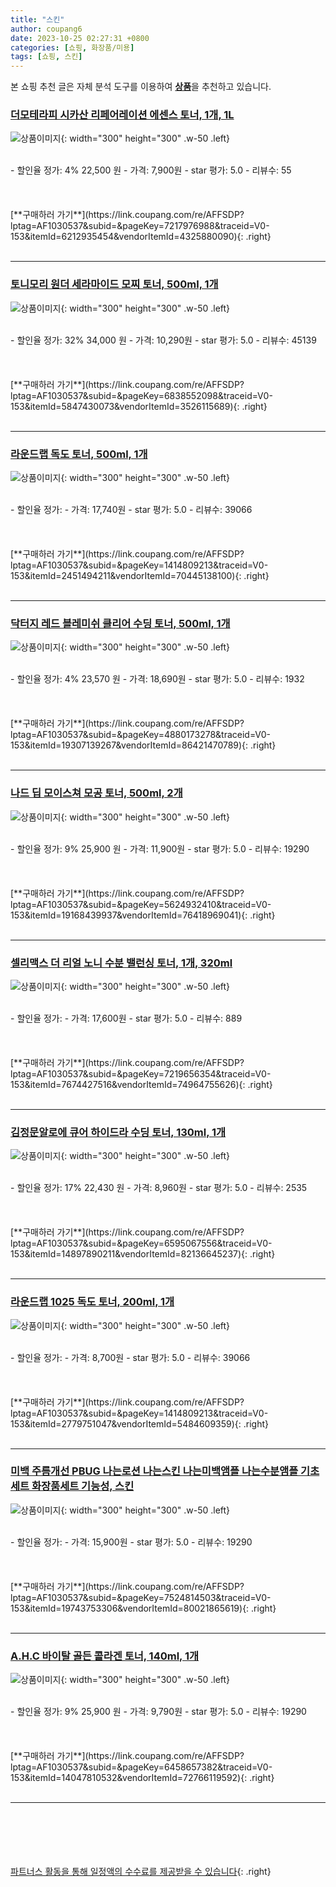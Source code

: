 ```yaml
---
title: "스킨"
author: coupang6
date: 2023-10-25 02:27:31 +0800
categories: [쇼핑, 화장품/미용]
tags: [쇼핑, 스킨]
---
```


본 쇼핑 추천 글은 자체 분석 도구를 이용하여 [**상품**](https://link.coupang.com/a/bao1ui)을 추천하고 있습니다.

### [더모테라피 시카산 리페어레이션 에센스 토너, 1개, 1L](https://link.coupang.com/re/AFFSDP?lptag=AF1030537&subid=&pageKey=7217976988&traceid=V0-153&itemId=6212935454&vendorItemId=4325880090)

![상품이미지](https://thumbnail7.coupangcdn.com/thumbnails/remote/230x230ex/image/retail/images/2263173208605858-bfbde61c-b24e-49ed-a22c-1700104ddc48.jpg){: width="300" height="300" .w-50 .left}


<br>
- 할인율 정가: 4%  22,500   원
- 가격: 7,900원
- star 평가: 5.0
- 리뷰수: 55
<br>
<br>
<br>
<br>
[**구매하러 가기**](https://link.coupang.com/re/AFFSDP?lptag=AF1030537&subid=&pageKey=7217976988&traceid=V0-153&itemId=6212935454&vendorItemId=4325880090){: .right}
<br>
<br>

---

### [토니모리 원더 세라마이드 모찌 토너, 500ml, 1개](https://link.coupang.com/re/AFFSDP?lptag=AF1030537&subid=&pageKey=6838552098&traceid=V0-153&itemId=5847430073&vendorItemId=3526115689)

![상품이미지](https://thumbnail6.coupangcdn.com/thumbnails/remote/230x230ex/image/retail/images/2022071724119302-3a9da8a7-ec77-4d99-9cf4-2e4b3d009dc7.jpg){: width="300" height="300" .w-50 .left}


<br>
- 할인율 정가: 32%  34,000   원
- 가격: 10,290원
- star 평가: 5.0
- 리뷰수: 45139
<br>
<br>
<br>
<br>
[**구매하러 가기**](https://link.coupang.com/re/AFFSDP?lptag=AF1030537&subid=&pageKey=6838552098&traceid=V0-153&itemId=5847430073&vendorItemId=3526115689){: .right}
<br>
<br>

---

### [라운드랩 독도 토너, 500ml, 1개](https://link.coupang.com/re/AFFSDP?lptag=AF1030537&subid=&pageKey=1414809213&traceid=V0-153&itemId=2451494211&vendorItemId=70445138100)

![상품이미지](https://thumbnail9.coupangcdn.com/thumbnails/remote/230x230ex/image/retail/images/3226001223578882-9222f04f-560c-4035-a00c-4f83e43b2902.jpg){: width="300" height="300" .w-50 .left}


<br>
- 할인율 정가: 
- 가격: 17,740원
- star 평가: 5.0
- 리뷰수: 39066
<br>
<br>
<br>
<br>
[**구매하러 가기**](https://link.coupang.com/re/AFFSDP?lptag=AF1030537&subid=&pageKey=1414809213&traceid=V0-153&itemId=2451494211&vendorItemId=70445138100){: .right}
<br>
<br>

---

### [닥터지 레드 블레미쉬 클리어 수딩 토너, 500ml, 1개](https://link.coupang.com/re/AFFSDP?lptag=AF1030537&subid=&pageKey=4880173278&traceid=V0-153&itemId=19307139267&vendorItemId=86421470789)

![상품이미지](https://thumbnail7.coupangcdn.com/thumbnails/remote/230x230ex/image/retail/images/2023/06/29/16/1/047dba62-1cb7-480f-bb2b-fc3a78269e68.jpg){: width="300" height="300" .w-50 .left}


<br>
- 할인율 정가: 4%  23,570   원
- 가격: 18,690원
- star 평가: 5.0
- 리뷰수: 1932
<br>
<br>
<br>
<br>
[**구매하러 가기**](https://link.coupang.com/re/AFFSDP?lptag=AF1030537&subid=&pageKey=4880173278&traceid=V0-153&itemId=19307139267&vendorItemId=86421470789){: .right}
<br>
<br>

---

### [나드 딥 모이스쳐 모공 토너, 500ml, 2개](https://link.coupang.com/re/AFFSDP?lptag=AF1030537&subid=&pageKey=5624932410&traceid=V0-153&itemId=19168439937&vendorItemId=76418969041)

![상품이미지](https://thumbnail8.coupangcdn.com/thumbnails/remote/230x230ex/image/retail/images/1872237633979292-d2977c9c-ccfa-4ced-93fd-7f70d5df6e6f.jpg){: width="300" height="300" .w-50 .left}


<br>
- 할인율 정가: 9%  25,900   원
- 가격: 11,900원
- star 평가: 5.0
- 리뷰수: 19290
<br>
<br>
<br>
<br>
[**구매하러 가기**](https://link.coupang.com/re/AFFSDP?lptag=AF1030537&subid=&pageKey=5624932410&traceid=V0-153&itemId=19168439937&vendorItemId=76418969041){: .right}
<br>
<br>

---

### [셀리맥스 더 리얼 노니 수분 밸런싱 토너, 1개, 320ml](https://link.coupang.com/re/AFFSDP?lptag=AF1030537&subid=&pageKey=7219656354&traceid=V0-153&itemId=7674427516&vendorItemId=74964755626)

![상품이미지](https://thumbnail6.coupangcdn.com/thumbnails/remote/230x230ex/image/retail/images/2021/03/31/15/3/b6a088fa-91eb-460e-8117-090f646140c0.jpg){: width="300" height="300" .w-50 .left}


<br>
- 할인율 정가: 
- 가격: 17,600원
- star 평가: 5.0
- 리뷰수: 889
<br>
<br>
<br>
<br>
[**구매하러 가기**](https://link.coupang.com/re/AFFSDP?lptag=AF1030537&subid=&pageKey=7219656354&traceid=V0-153&itemId=7674427516&vendorItemId=74964755626){: .right}
<br>
<br>

---

### [김정문알로에 큐어 하이드라 수딩 토너, 130ml, 1개](https://link.coupang.com/re/AFFSDP?lptag=AF1030537&subid=&pageKey=6595067556&traceid=V0-153&itemId=14897890211&vendorItemId=82136645237)

![상품이미지](https://thumbnail10.coupangcdn.com/thumbnails/remote/230x230ex/image/retail/images/3586857417560821-9109f29b-aae8-4ccb-a1b0-5782c284e0c9.png){: width="300" height="300" .w-50 .left}


<br>
- 할인율 정가: 17%  22,430   원
- 가격: 8,960원
- star 평가: 5.0
- 리뷰수: 2535
<br>
<br>
<br>
<br>
[**구매하러 가기**](https://link.coupang.com/re/AFFSDP?lptag=AF1030537&subid=&pageKey=6595067556&traceid=V0-153&itemId=14897890211&vendorItemId=82136645237){: .right}
<br>
<br>

---

### [라운드랩 1025 독도 토너, 200ml, 1개](https://link.coupang.com/re/AFFSDP?lptag=AF1030537&subid=&pageKey=1414809213&traceid=V0-153&itemId=2779751047&vendorItemId=5484609359)

![상품이미지](https://thumbnail6.coupangcdn.com/thumbnails/remote/230x230ex/image/retail/images/2282567010300823-82e6a144-35b2-4602-b7a2-f5b8e8703863.jpg){: width="300" height="300" .w-50 .left}


<br>
- 할인율 정가: 
- 가격: 8,700원
- star 평가: 5.0
- 리뷰수: 39066
<br>
<br>
<br>
<br>
[**구매하러 가기**](https://link.coupang.com/re/AFFSDP?lptag=AF1030537&subid=&pageKey=1414809213&traceid=V0-153&itemId=2779751047&vendorItemId=5484609359){: .right}
<br>
<br>

---

### [미백 주름개선 PBUG 나는로션 나는스킨 나는미백앰플 나는수분앰플 기초세트 화장품세트 기능성, 스킨](https://link.coupang.com/re/AFFSDP?lptag=AF1030537&subid=&pageKey=7524814503&traceid=V0-153&itemId=19743753306&vendorItemId=80021865619)

![상품이미지](https://thumbnail10.coupangcdn.com/thumbnails/remote/230x230ex/image/vendor_inventory/fa14/6d26d392be1b299f267a27601760282469c62dbf9f44b9c5f56d74fc90b3.jpg){: width="300" height="300" .w-50 .left}


<br>
- 할인율 정가: 
- 가격: 15,900원
- star 평가: 5.0
- 리뷰수: 19290
<br>
<br>
<br>
<br>
[**구매하러 가기**](https://link.coupang.com/re/AFFSDP?lptag=AF1030537&subid=&pageKey=7524814503&traceid=V0-153&itemId=19743753306&vendorItemId=80021865619){: .right}
<br>
<br>

---

### [A.H.C 바이탈 골든 콜라겐 토너, 140ml, 1개](https://link.coupang.com/re/AFFSDP?lptag=AF1030537&subid=&pageKey=6458657382&traceid=V0-153&itemId=14047810532&vendorItemId=72766119592)

![상품이미지](https://thumbnail10.coupangcdn.com/thumbnails/remote/230x230ex/image/retail/images/4026306556347767-5ee4fcf7-d6bb-4027-a0cd-5c414dddba1a.jpg){: width="300" height="300" .w-50 .left}


<br>
- 할인율 정가: 9%  25,900   원
- 가격: 9,790원
- star 평가: 5.0
- 리뷰수: 19290
<br>
<br>
<br>
<br>
[**구매하러 가기**](https://link.coupang.com/re/AFFSDP?lptag=AF1030537&subid=&pageKey=6458657382&traceid=V0-153&itemId=14047810532&vendorItemId=72766119592){: .right}
<br>
<br>

---
<br><br><br><br><br> [파트너스 활동을 통해 일정액의 수수료를 제공받을 수 있습니다](https://link.coupang.com/a/bao1ui){: .right}